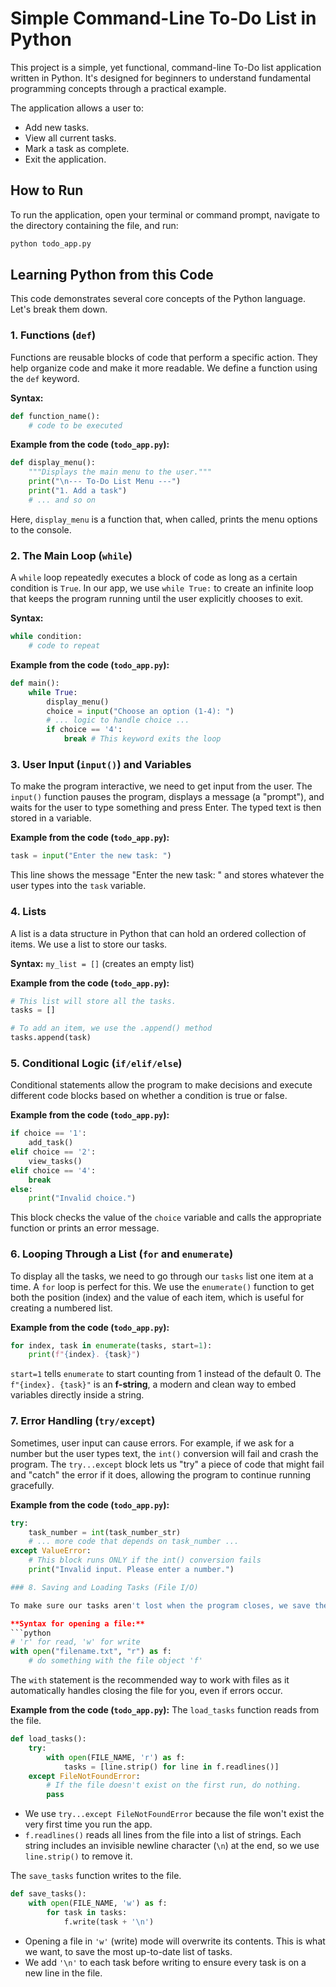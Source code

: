 # Simple Command-Line To-Do List in Python

This project is a simple, yet functional, command-line To-Do list application written in Python. It's designed for beginners to understand fundamental programming concepts through a practical example.

The application allows a user to:
- Add new tasks.
- View all current tasks.
- Mark a task as complete.
- Exit the application.

## How to Run

To run the application, open your terminal or command prompt, navigate to the directory containing the file, and run:

```bash
python todo_app.py
```

## Learning Python from this Code

This code demonstrates several core concepts of the Python language. Let's break them down.

### 1. Functions (`def`)

Functions are reusable blocks of code that perform a specific action. They help organize code and make it more readable. We define a function using the `def` keyword.

**Syntax:**
```python
def function_name():
    # code to be executed
```

**Example from the code (`todo_app.py`):**
```python
def display_menu():
    """Displays the main menu to the user."""
    print("\n--- To-Do List Menu ---")
    print("1. Add a task")
    # ... and so on
```
Here, `display_menu` is a function that, when called, prints the menu options to the console.

### 2. The Main Loop (`while`)

A `while` loop repeatedly executes a block of code as long as a certain condition is `True`. In our app, we use `while True:` to create an infinite loop that keeps the program running until the user explicitly chooses to exit.

**Syntax:**
```python
while condition:
    # code to repeat
```

**Example from the code (`todo_app.py`):**
```python
def main():
    while True:
        display_menu()
        choice = input("Choose an option (1-4): ")
        # ... logic to handle choice ...
        if choice == '4':
            break # This keyword exits the loop
```

### 3. User Input (`input()`) and Variables

To make the program interactive, we need to get input from the user. The `input()` function pauses the program, displays a message (a "prompt"), and waits for the user to type something and press Enter. The typed text is then stored in a variable.

**Example from the code (`todo_app.py`):**
```python
task = input("Enter the new task: ")
```
This line shows the message "Enter the new task: " and stores whatever the user types into the `task` variable.

### 4. Lists

A list is a data structure in Python that can hold an ordered collection of items. We use a list to store our tasks.

**Syntax:**
`my_list = []` (creates an empty list)

**Example from the code (`todo_app.py`):**
```python
# This list will store all the tasks.
tasks = []

# To add an item, we use the .append() method
tasks.append(task)
```

### 5. Conditional Logic (`if/elif/else`)

Conditional statements allow the program to make decisions and execute different code blocks based on whether a condition is true or false.

**Example from the code (`todo_app.py`):**
```python
if choice == '1':
    add_task()
elif choice == '2':
    view_tasks()
elif choice == '4':
    break
else:
    print("Invalid choice.")
```
This block checks the value of the `choice` variable and calls the appropriate function or prints an error message.

### 6. Looping Through a List (`for` and `enumerate`)

To display all the tasks, we need to go through our `tasks` list one item at a time. A `for` loop is perfect for this. We use the `enumerate()` function to get both the position (index) and the value of each item, which is useful for creating a numbered list.

**Example from the code (`todo_app.py`):**
```python
for index, task in enumerate(tasks, start=1):
    print(f"{index}. {task}")
```
`start=1` tells `enumerate` to start counting from 1 instead of the default 0. The `f"{index}. {task}"` is an **f-string**, a modern and clean way to embed variables directly inside a string.

### 7. Error Handling (`try/except`)

Sometimes, user input can cause errors. For example, if we ask for a number but the user types text, the `int()` conversion will fail and crash the program. The `try...except` block lets us "try" a piece of code that might fail and "catch" the error if it does, allowing the program to continue running gracefully.

**Example from the code (`todo_app.py`):**
```python
try:
    task_number = int(task_number_str)
    # ... more code that depends on task_number ...
except ValueError:
    # This block runs ONLY if the int() conversion fails
    print("Invalid input. Please enter a number.")

### 8. Saving and Loading Tasks (File I/O)

To make sure our tasks aren't lost when the program closes, we save them to a file (`tasks.txt`) and load them back when the program starts. This is called "persistence".

**Syntax for opening a file:**
```python
# 'r' for read, 'w' for write
with open("filename.txt", "r") as f:
    # do something with the file object 'f'
```
The `with` statement is the recommended way to work with files as it automatically handles closing the file for you, even if errors occur.

**Example from the code (`todo_app.py`):**
The `load_tasks` function reads from the file.
```python
def load_tasks():
    try:
        with open(FILE_NAME, 'r') as f:
            tasks = [line.strip() for line in f.readlines()]
    except FileNotFoundError:
        # If the file doesn't exist on the first run, do nothing.
        pass
```
- We use `try...except FileNotFoundError` because the file won't exist the very first time you run the app.
- `f.readlines()` reads all lines from the file into a list of strings. Each string includes an invisible newline character (`\n`) at the end, so we use `line.strip()` to remove it.

The `save_tasks` function writes to the file.
```python
def save_tasks():
    with open(FILE_NAME, 'w') as f:
        for task in tasks:
            f.write(task + '\n')
```
- Opening a file in `'w'` (write) mode will overwrite its contents. This is what we want, to save the most up-to-date list of tasks.
- We add `'\n'` to each task before writing to ensure every task is on a new line in the file.
```
